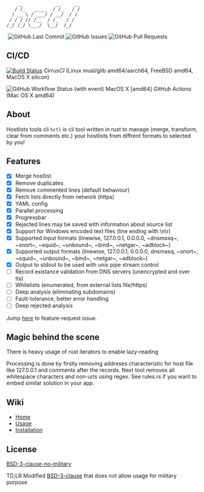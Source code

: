 ```
    __            __     __
   / /_   _____  / /_   / /
  / __ \ / ___/ / __/  / / 
 / / / // /__  / /_   / /  
/_/ /_/ \___/  \__/  /_/   
```
<div>
  <img alt="" src="https://img.shields.io/github/repo-size/michalszmidt/hctl" />
  <img alt="GitHub Last Commit" src="https://img.shields.io/github/last-commit/michalszmidt/hctl" />
  <img alt="GitHub Issues" src="https://img.shields.io/github/issues/michalszmidt/hctl" />
  <img alt="GitHub Pull Requests" src="https://img.shields.io/github/issues-pr/michalszmidt/hctl" />
</div>

## CI/CD

[![Build Status](https://api.cirrus-ci.com/github/michalszmidt/hctl.svg)](https://cirrus-ci.com/github/michalszmidt/hctl) *CirrusCI* (Linux musl/glib amd64/aarch64, FreeBSD amd64, MacOS X silicon)

<img alt="GitHub Workflow Status (with event)" src="https://img.shields.io/github/actions/workflow/status/michalszmidt/hctl/release_macosx_amd64.yml"> MacOS X [amd64] *GitHub Actions* (Mac OS X amd64)

<!--
## CI/CD:
### Builds
- <img alt="GitHub Workflow Status (with event)" src="https://img.shields.io/github/actions/workflow/status/michalszmidt/hctl/publish_freebsd_amd64.yml"> FreeBSD [amd64]
- <img alt="GitHub Workflow Status (with event)" src="https://img.shields.io/github/actions/workflow/status/michalszmidt/hctl/publish_dragonflybsd_amd64.yml"> DragonflyBSD [amd64]
- <img alt="GitHub Workflow Status (with event)" src="https://img.shields.io/github/actions/workflow/status/michalszmidt/hctl/publish_netbsd_amd64.yml"> NetBSD [amd64]
- <img alt="GitHub Workflow Status (with event)" src="https://img.shields.io/github/actions/workflow/status/michalszmidt/hctl/publish_openbsd_amd64.yml"> OpenBSD [amd64]
- <img alt="GitHub Workflow Status (with event)" src="https://img.shields.io/github/actions/workflow/status/michalszmidt/hctl/publish_linux_musl_amd64.yml"> Linux musl [amd64]
- <img alt="GitHub Workflow Status (with event)" src="https://img.shields.io/github/actions/workflow/status/michalszmidt/hctl/publish_supported.yml"> Linux glibc [amd64]
- <img alt="GitHub Workflow Status (with event)" src="https://img.shields.io/github/actions/workflow/status/michalszmidt/hctl/publish_supported.yml"> MacOS X [amd64]
- <img alt="GitHub Workflow Status (with event)" src="https://img.shields.io/github/actions/workflow/status/michalszmidt/hctl/publish_supported.yml"> Windows [amd64]
-->



<!--
|   | amd64 | aarch64 |
|---|---|---|---------|
| Linux glibc |   |   |
| Linux musl|   |   | 
| FreeBSD |   |   |
| MacOS X |   |   |
| DragonflyBSD |   | N/A |
| OpenBSD |   |   |
| NetBSD |   |   |
| Windows |   | N/|
-->

## About

Hostlists tools cli `hctl` is cli tool written in rust to manage (merge, transform, clear from comments etc.) your hostlists from diffrent formats to selected by you!

## Features

- [x] Merge hostlist
- [x] Remove duplicates
- [x] Remove commented lines (default behaviour)
- [x] Fetch lists directly from network (https)
- [x] YAML config
- [x] Parallel processing
- [x] Progressbar
- [x] Rejected lines may be saved with information about source list
- [x] Support for Windows encoded text files (line ending with \n\r)
- [x] Supported input formats (linewise, 127.0.0.1, 0.0.0.0, ~dnsmasq~, ~snort~, ~squid~, ~unbound~, ~bind~, ~netgar~, ~adblock~)
- [x] Supported output formats (linewise, 127.0.0.1, 0.0.0.0, dnsmasq, ~snort~, ~squid~, ~unbound~, ~bind~, ~netgar~, ~adblock~)
- [x] Output to stdout to be used with unix pipe stream control
- [ ] Record existance validation from DNS servers (unencrypted and over tls)
- [ ] Whitelists (enumerated, from external lists file/https)
- [ ] Deep analysis (eliminating subdomains)
- [ ] Fault-tolerance, better error handling
- [ ] Deep rejected analysis

Jump [here](https://github.com/michalszmidt/hctl/issues/1) to feature-request issue.

## Magic behind the scene

There is heavy usage of rust iterators to enable lazy-reading

Processing is done by firstly removing addreses characteristic for host file like 127.0.0.1 and comments after the records. Next tool removes all whitespace characters and non-urls using regex.
See rules.rs if you want to embed similar solution in your app.

## Wiki

- [Home](https://github.com/michalszmidt/hctl/wiki)
- [Usage](https://github.com/michalszmidt/hctl/wiki/Usage)
- [Installation](https://github.com/michalszmidt/hctl/wiki/Installation)

## License
[BSD-3-clause-no-military](https://github.com/michalszmidt/hctl/blob/main/LICENSE)

TD;LR
Modified [BSD-3-clause](https://choosealicense.com/licenses/bsd-3-clause-clear/) that does not allow usage for military purpose